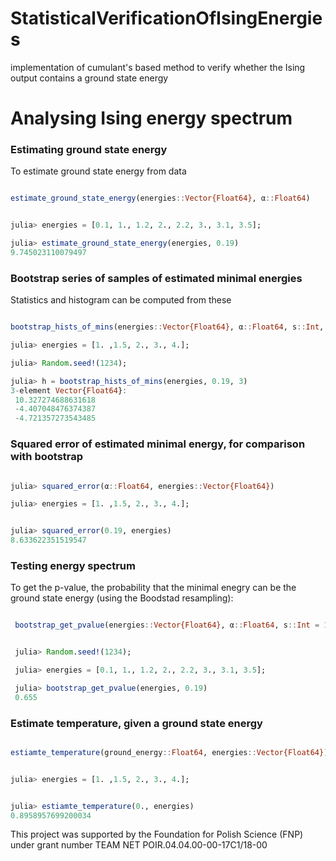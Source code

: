# StatisticalVerificationOfIsingEnergies
implementation of cumulant's based method to verify whether the Ising output contains a ground state energy


# Analysing Ising energy spectrum

### Estimating ground state energy


To estimate ground state energy from data

```julia

estimate_ground_state_energy(energies::Vector{Float64}, α::Float64)


julia> energies = [0.1, 1., 1.2, 2., 2.2, 3., 3.1, 3.5];

julia> estimate_ground_state_energy(energies, 0.19)
9.745023110079497

```

### Bootstrap series of samples of estimated minimal energies

Statistics and histogram can be computed from these


```julia

bootstrap_hists_of_mins(energies::Vector{Float64}, α::Float64, s::Int, l::Int=length(x))

julia> energies = [1. ,1.5, 2., 3., 4.];

julia> Random.seed!(1234);

julia> h = bootstrap_hists_of_mins(energies, 0.19, 3)
3-element Vector{Float64}:
 10.327274688631618
 -4.407048476374387
 -4.721357273543485
```

### Squared error of estimated minimal energy, for comparison with bootstrap

```julia

julia> squared_error(α::Float64, energies::Vector{Float64})

julia> energies = [1. ,1.5, 2., 3., 4.];


julia> squared_error(0.19, energies)
8.633622351519547

```


### Testing energy spectrum

To get the p-value, the probability that the minimal enegry can be the ground state energy (using the Boodstad resampling):

```julia

 bootstrap_get_pvalue(energies::Vector{Float64}, α::Float64, s::Int = 1_000)


 julia> Random.seed!(1234);

 julia> energies = [0.1, 1., 1.2, 2., 2.2, 3., 3.1, 3.5];

 julia> bootstrap_get_pvalue(energies, 0.19)
 0.655


```


### Estimate temperature, given a ground state energy

```julia

estiamte_temperature(ground_energy::Float64, energies::Vector{Float64})


julia> energies = [1. ,1.5, 2., 3., 4.];


julia> estiamte_temperature(0., energies)
0.8958957699200034


```

This project was supported by the Foundation for Polish Science (FNP) under grant number TEAM NET POIR.04.04.00-00-17C1/18-00
